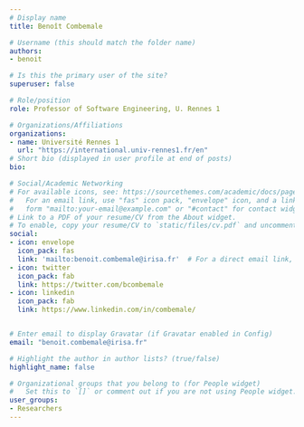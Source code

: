 ```yaml
---
# Display name
title: Benoît Combemale

# Username (this should match the folder name)
authors:
- benoit

# Is this the primary user of the site?
superuser: false

# Role/position
role: Professor of Software Engineering, U. Rennes 1

# Organizations/Affiliations
organizations:
- name: Université Rennes 1
  url: "https://international.univ-rennes1.fr/en"
# Short bio (displayed in user profile at end of posts)
bio: 

# Social/Academic Networking
# For available icons, see: https://sourcethemes.com/academic/docs/page-builder/#icons
#   For an email link, use "fas" icon pack, "envelope" icon, and a link in the
#   form "mailto:your-email@example.com" or "#contact" for contact widget.
# Link to a PDF of your resume/CV from the About widget.
# To enable, copy your resume/CV to `static/files/cv.pdf` and uncomment the lines below.
social:
- icon: envelope
  icon_pack: fas
  link: 'mailto:benoit.combemale@irisa.fr'  # For a direct email link, use "mailto:test@example.org".
- icon: twitter
  icon_pack: fab
  link: https://twitter.com/bcombemale
- icon: linkedin
  icon_pack: fab
  link: https://www.linkedin.com/in/combemale/


# Enter email to display Gravatar (if Gravatar enabled in Config)
email: "benoit.combemale@irisa.fr"

# Highlight the author in author lists? (true/false)
highlight_name: false

# Organizational groups that you belong to (for People widget)
#   Set this to `[]` or comment out if you are not using People widget.
user_groups:
- Researchers
---
```

